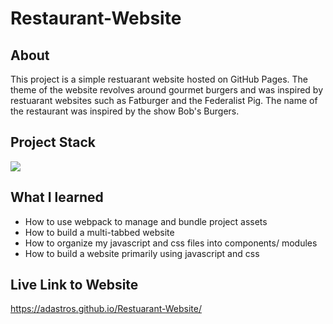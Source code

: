 # Restaurant-Website

## About
This project is a simple restuarant website hosted on GitHub Pages. The theme of the website revolves around gourmet burgers and was inspired by restuarant websites such as Fatburger and the Federalist Pig. The name of the restaurant was inspired by the show Bob's Burgers.

## Project Stack
<img src="https://skillicons.dev/icons?i=js,html,css,webpack">

## What I learned
- How to use webpack to manage and bundle project assets
- How to build a multi-tabbed website
- How to organize my javascript and css files into components/ modules
- How to build a website primarily using javascript and css

## Live Link to Website
https://adastros.github.io/Restuarant-Website/
